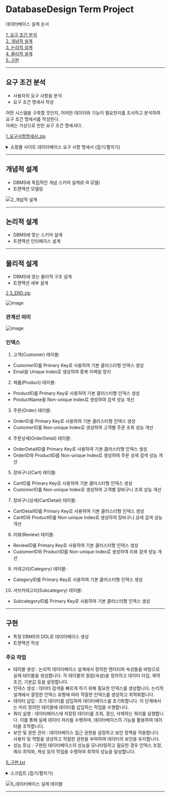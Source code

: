 # DatabaseDesign Term Project

데이터베이스 설계 순서

[1. 요구 조건 분석](#요구-조건-분석)
<br/>
[2. 개념적 설계](#개념적-설계)
<br/>
[3. 논리적 설계](#논리적-설계)
<br/>
[4. 물리적 설계](#물리적-설계)
<br/>
[5. 구현](#구현)

---

## 요구 조건 분석

- 사용자의 요구 사항을 분석
- 요구 조건 명세서 작성

어떤 시스템을 구축할 것인지, 어떠한 데이터와 기능이 필요한지를 조사하고 분석하여 요구 조건 명세서를 작성한다. <br/>
아래는 가상으로 만든 요구 조건 명세서다.

[1_요구사항명세서.zip](https://github.com/LeeJaeYong02/DatabaseDesign/files/12335037/1_.zip)
<details>
<summary>쇼핑몰 사이트 데이터베이스 요구 사항 명세서 (접기/펼치기)</summary>

목적

이 명세서는 쇼핑몰 사이트의 데이터베이스를 설계하고 구축하기 위한 요구 사항을 정의합니다. 데이터베이스는 제품, 주문, 고객 정보 등을 효율적으로 관리하고 웹 애플리케이션과 연동하여 원활한 쇼핑 경험을 제공해야 합니다.

기능적 요구 사항

1.  제품 관리
1.1. 제품 정보(제품명, 설명, 가격, 재고량 등)를 저장할 수 있어야 합니다.
1.2. 카테고리 및 서브카테고리를 정의하고 제품을 분류할 수 있어야 합니다.
1.3. 제품의 이미지 및 추가 정보를 첨부할 수 있어야 합니다.

2. 고객 관리
2.1. 고객 정보(이름, 이메일, 주소, 연락처 등)를 저장할 수 있어야 합니다.
2.2. 고객은 회원 가입을 통해 계정을 생성하고 로그인할 수 있어야 합니다.
2.3. 로그인한 고객은 주문 내역을 조회하고 프로필을 관리할 수 있어야 합니다.

3. 주문 처리
3.1. 고객은 제품을 선택하여 주문할 수 있어야 합니다.
3.2. 주문 내역(주문 번호, 주문 일자, 결제 상태 등)을 저장하고 조회할 수 있어야 합니다.
3.3. 주문한 제품의 재고량이 자동으로 감소되어야 합니다.
3.4. 주문 상태를 변경하여 주문 처리 과정을 추적할 수 있어야 합니다.

4. 장바구니
4.1. 로그인한 고객은 제품을 장바구니에 추가하고 관리할 수 있어야 합니다.
4.2. 장바구니에서 제품을 주문으로 이동하거나 삭제할 수 있어야 합니다.

5. 리뷰 및 평점
5.1. 고객은 제품에 대한 리뷰를 작성하고 평점을 부여할 수 있어야 합니다.
5.2. 리뷰와 평점은 해당 제품 페이지에 표시되어야 합니다.

비기능적 요구 사항

6. 보안
6.1. 고객의 개인정보와 결제 정보는 암호화되어 저장되어야 합니다.
6.2. 관리자와 고객 간에 적절한 접근 권한을 설정하여 데이터 보안을 유지해야 합니다.
7. 성능
7.1. 데이터베이스 쿼리는 효율적으로 처리되어야 하며, 제품 검색 및 주문 처리가 빠르게 이루어져야 합니다.
7.2. 서버의 부하를 최소화하기 위해 캐싱 메커니즘을 고려할 수 있습니다.

8. 확장성
8.1. 시스템은 향후 증가하는 데이터 양과 트래픽을 처리할 수 있도록 설계되어야 합니다.
8.2. 수평 확장을 위한 방법을 고려하여 데이터베이스 구조를 설계해야 합니다.

9. 가용성
9.1. 데이터베이스 서버의 가용성을 보장하기 위해 복구 메커니즘과 백업 전략을 마련해야 합니다.
</details>

---

## 개념적 설계

- DBMS에 독립적인 개념 스키마 설계(E-R 모델)
- 트랜잭션 모델링

![2_개념적 설계](https://github.com/LeeJaeYong02/DatabaseDesign/assets/66985977/3246ca57-617c-4911-80c9-000b7613fdd6)

---

## 논리적 설계

- DBMS에 맞는 스키마 설계
- 트랜잭션 인터페이스 설계


---

## 물리적 설계

- DBMS에 맞는 물리적 구조 설계
- 트랜잭션 세부 설계

[2,3_ERD.zip](https://github.com/LeeJaeYong02/DatabaseDesign/files/12335108/2.3_ERD.zip)

![image](https://github.com/LeeJaeYong02/DatabaseDesign/assets/66985977/dc50e421-1a75-4c79-a1f5-9ecd7137871f)

### 관계선 의미
![image](https://github.com/LeeJaeYong02/DatabaseDesign/assets/66985977/d7ae73d9-a941-4a41-ac76-55aa2d403041)

### 인덱스

1. 고객(Customer) 테이블:

- CustomerID를 Primary Key로 사용하여 기본 클러스터형 인덱스 생성
- Email을 Unique Index로 생성하여 중복 이메일 방지

2. 제품(Product) 테이블:

- ProductID를 Primary Key로 사용하여 기본 클러스터형 인덱스 생성
- ProductName을 Non-unique Index로 생성하여 검색 성능 개선

3. 주문(Order) 테이블:

- OrderID를 Primary Key로 사용하여 기본 클러스터형 인덱스 생성
- CustomerID를 Non-unique Index로 생성하여 고객별 주문 조회 성능 개선

4. 주문상세(OrderDetail) 테이블:

- OrderDetailID를 Primary Key로 사용하여 기본 클러스터형 인덱스 생성
- OrderID와 ProductID를 Non-unique Index로 생성하여 주문 상세 검색 성능 개선

5. 장바구니(Cart) 테이블:

- CartID를 Primary Key로 사용하여 기본 클러스터형 인덱스 생성
- CustomerID를 Non-unique Index로 생성하여 고객별 장바구니 조회 성능 개선

7. 장바구니상세(CartDetail) 테이블:

- CartDetailID를 Primary Key로 사용하여 기본 클러스터형 인덱스 생성
- CartID와 ProductID를 Non-unique Index로 생성하여 장바구니 상세 검색 성능 개선

8. 리뷰(Review) 테이블:

- ReviewID를 Primary Key로 사용하여 기본 클러스터형 인덱스 생성
- CustomerID와 ProductID를 Non-unique Index로 생성하여 리뷰 검색 성능 개선

9. 카테고리(Category) 테이블:

- CategoryID를 Primary Key로 사용하여 기본 클러스터형 인덱스 생성

10. 서브카테고리(Subcategory) 테이블:

- SubcategoryID를 Primary Key로 사용하여 기본 클러스터형 인덱스 생성

---

## 구현

- 특정 DBMS의 DDL로 데이터베이스 생성
- 트랜잭션 작성

### 주요 작업

- 테이블 생성 : 논리적 데이터베이스 설계에서 정의한 엔터티와 속성들을 바탕으로 실제 테이블을 생성합니다. 각 테이블의 컬럼(속성)을 정의하고 데이터 타입, 제약 조건, 기본값 등을 설정합니다.
- 인덱스 생성 : 데이터 검색을 빠르게 하기 위해 필요한 인덱스를 생성합니다. 논리적 설계에서 결정한 인덱스 유형에 따라 적절한 인덱스를 생성하고 최적화합니다.
- 데이터 삽입 : 초기 데이터를 삽입하여 데이터베이스를 초기화합니다. 이 단계에서는 미리 정의한 테이블에 데이터를 삽입하는 작업을 수행합니다.
- 쿼리 실행 : 데이터베이스에 저장된 데이터를 조회, 갱신, 삭제하는 쿼리를 실행합니다. 이를 통해 실제 데이터 처리를 수행하며, 데이터베이스의 기능을 활용하여 데이터를 조작합니다.
- 보안 및 권한 관리 : 데이터베이스 접근 권한을 설정하고 보안 정책을 적용합니다. 사용자 및 역할을 생성하고 적절한 권한을 부여하여 데이터의 보안을 유지합니다.
- 성능 튜닝 : 구현된 데이터베이스의 성능을 모니터링하고 필요한 경우 인덱스 조정, 쿼리 최적화, 캐싱 등의 작업을 수행하여 최적의 성능을 달성합니다.

[5_구현.txt](https://github.com/LeeJaeYong02/DatabaseDesign/files/12335066/4_.txt)
<details>
<summary>스크립트 (접기/펼치기)</summary>

-- 고객
CREATE TABLE "TB_CUSTOMER" (
	"CUSTOMER_ID"       VARCHAR(20)  NOT NULL, -- 고객ID
	"CUSTOMER_NAME"     VARCHAR(50)  NULL,     -- 이름
	"CUSTOMER_EMAIL"    VARCHAR(40)  NULL,     -- 이메일
	"CUSTOMER_ADDRESS"  VARCHAR(255) NULL,     -- 주소
	"CUSTOMER_CNTCT"    VARCHAR(13)  NULL,     -- 연락처
	"CUSTOMER_PASSWORD" VARCHAR(20)  NULL,     -- 비밀번호
	"CUSTOMER_JOINED"   DATE         NULL      -- 가입일
);

-- 고객
ALTER TABLE "TB_CUSTOMER"
	ADD
		CONSTRAINT "PK_TB_CUSTOMER" -- 고객 기본키
		PRIMARY KEY (
			"CUSTOMER_ID" -- 고객ID
		);

-- 제품
CREATE TABLE "TB_PRODUCT" (
	"PRODUCT_ID"          NUMERIC(37)   NOT NULL, -- 제품ID
	"PRODUCT_NAME"        VARCHAR(200)  NULL,     -- 제품명
	"PRODUCT_EXPLANATION" CLOB          NULL,     -- 설명
	"PRODUCT_PRICE"       NUMERIC(10)   NULL,     -- 가격
	"PRODUCT_INVNT"       NUMERIC(10)   NULL,     -- 재고량
	"PRODUCT_IMAGE_URL"   VARCHAR(1000) NULL,     -- 이미지 URL
	"CATEGORY_ID"         NUMERIC(37)   NULL      -- 카테고리ID
);

-- 제품
ALTER TABLE "TB_PRODUCT"
	ADD
		CONSTRAINT "PK_TB_PRODUCT" -- 제품 기본키
		PRIMARY KEY (
			"PRODUCT_ID" -- 제품ID
		);

-- 카테고리
CREATE TABLE "TB_CATEGORY" (
	"CATEGORY_ID"   NUMERIC(37) NOT NULL, -- 카테고리ID
	"CATEGORY_NAME" VARCHAR(50) NULL      -- CATEGORY_NAME
);

-- 카테고리
ALTER TABLE "TB_CATEGORY"
	ADD
		CONSTRAINT "PK_TB_CATEGORY" -- 카테고리 기본키
		PRIMARY KEY (
			"CATEGORY_ID" -- 카테고리ID
		);

-- 서브카테고리
CREATE TABLE "TB_SUBCATEGORY" (
	"SUBCATEGORY_ID"   NUMERIC(37) NOT NULL, -- 서브카테고리ID
	"SUBCATEGORY_NAME" VARCHAR(50) NULL,     -- 서브카테고리명
	"CATEGORY_ID"      NUMERIC(37) NOT NULL  -- 카테고리ID
);

-- 서브카테고리
ALTER TABLE "TB_SUBCATEGORY"
	ADD
		CONSTRAINT "PK_TB_SUBCATEGORY" -- 서브카테고리 기본키
		PRIMARY KEY (
			"SUBCATEGORY_ID", -- 서브카테고리ID
			"CATEGORY_ID"     -- 카테고리ID
		);

-- 주문
CREATE TABLE "TB_ORDER" (
	"ORDER_ID"               NUMERIC(37)  NOT NULL, -- 주문ID
	"CUSTOMER_ID"            VARCHAR(20)  NULL,     -- 고객ID
	"ORDER_DATE"             DATE         NULL,     -- 주문일자
	"ORDER_PAYMENT_STATUS"   NUMERIC(1)   NULL,     -- 결제상태
	"ORDER_SHIPPING_ADDRESS" VARCHAR(255) NULL,     -- 배송주소
	"ORDER_TOTAL_AMUNT"      NUMERIC(10)  NULL      -- 총금액
);

-- 주문
ALTER TABLE "TB_ORDER"
	ADD
		CONSTRAINT "PK_TB_ORDER" -- 주문 기본키
		PRIMARY KEY (
			"ORDER_ID" -- 주문ID
		);

-- 주문상세
CREATE TABLE "TB_ORDER_DETAIL" (
	"ORDER_DETAIL_ID"     NUMERIC(37) NOT NULL, -- 주문상세ID
	"ORDER_ID"            NUMERIC(37) NOT NULL, -- 주문ID
	"PRODUCT_ID"          NUMERIC(37) NOT NULL, -- 제품ID
	"ORDER_DETAIL_QNTTY"  NUMERIC(10) NULL,     -- 주문 수량
	"ORDER_DETAIL_AMOUNT" NUMERIC(10) NULL      -- 주문 금액
);

-- 주문상세
ALTER TABLE "TB_ORDER_DETAIL"
	ADD
		CONSTRAINT "PK_TB_ORDER_DETAIL" -- 주문상세 기본키
		PRIMARY KEY (
			"ORDER_DETAIL_ID", -- 주문상세ID
			"ORDER_ID",        -- 주문ID
			"PRODUCT_ID"       -- 제품ID
		);

-- 장바구니
CREATE TABLE "TB_CART" (
	"CART_ID"     NUMERIC(37) NOT NULL, -- 카트ID
	"CUSTOMER_ID" VARCHAR(20) NULL      -- 고객ID
);

-- 장바구니
ALTER TABLE "TB_CART"
	ADD
		CONSTRAINT "PK_TB_CART" -- 장바구니 기본키
		PRIMARY KEY (
			"CART_ID" -- 카트ID
		);

-- 주문상세
CREATE TABLE "TB_CART_DETAIL" (
	"CART_DETAIL_ID"       NUMERIC(37) NOT NULL, -- 장바구니상세ID
	"PRODUCT_ID"           NUMERIC(37) NOT NULL, -- 제품ID
	"CART_ID"              NUMERIC(37) NULL,     -- 카트ID
	"CART_DETAIL_QUANTITY" NUMERIC(10) NULL      -- 수량
);

-- 주문상세
ALTER TABLE "TB_CART_DETAIL"
	ADD
		CONSTRAINT "PK_TB_CART_DETAIL" -- 주문상세 기본키2
		PRIMARY KEY (
			"CART_DETAIL_ID", -- 장바구니상세ID
			"PRODUCT_ID"      -- 제품ID
		);

-- 리뷰
CREATE TABLE "TB_REVIEW" (
	"REVIEW_ID"      NUMERIC(37)   NOT NULL, -- REVIEW_ID
	"CUSTOMER_ID"    VARCHAR(20)   NOT NULL, -- 고객ID
	"PRODUCT_ID"     NUMERIC(37)   NOT NULL, -- 제품ID
	"REVIEW_CONTENT" VARCHAR(1000) NULL,     -- REVIEW_CONTENT
	"REVIEW_RATING"  NUMERIC(1,1)  NULL,     -- REVIEW_RATING
	"REVIEW_DATE"    DATE          NULL      -- REVIEW_DATE
);

-- 리뷰
ALTER TABLE "TB_REVIEW"
	ADD
		CONSTRAINT "PK_TB_REVIEW" -- 리뷰 기본키
		PRIMARY KEY (
			"REVIEW_ID",   -- REVIEW_ID
			"CUSTOMER_ID", -- 고객ID
			"PRODUCT_ID"   -- 제품ID
		);

-- 제품
ALTER TABLE "TB_PRODUCT"
	ADD
		CONSTRAINT "FK_TB_CATEGORY_TO_TB_PRODUCT" -- 카테고리 -> 제품
		FOREIGN KEY (
			"CATEGORY_ID" -- 카테고리ID
		)
		REFERENCES "TB_CATEGORY" ( -- 카테고리
			"CATEGORY_ID" -- 카테고리ID
		);

-- 서브카테고리
ALTER TABLE "TB_SUBCATEGORY"
	ADD
		CONSTRAINT "FK_TB_CG_TO_TB_SUBCG" -- 카테고리 -> 서브카테고리
		FOREIGN KEY (
			"CATEGORY_ID" -- 카테고리ID
		)
		REFERENCES "TB_CATEGORY" ( -- 카테고리
			"CATEGORY_ID" -- 카테고리ID
		);

-- 주문
ALTER TABLE "TB_ORDER"
	ADD
		CONSTRAINT "FK_TB_CUSTOMER_TO_TB_ORDER" -- 고객 -> 주문
		FOREIGN KEY (
			"CUSTOMER_ID" -- 고객ID
		)
		REFERENCES "TB_CUSTOMER" ( -- 고객
			"CUSTOMER_ID" -- 고객ID
		);

-- 주문상세
ALTER TABLE "TB_ORDER_DETAIL"
	ADD
		CONSTRAINT "FK_TB_PD_TO_TB_ORDER_DETAIL" -- 제품 -> 주문상세
		FOREIGN KEY (
			"PRODUCT_ID" -- 제품ID
		)
		REFERENCES "TB_PRODUCT" ( -- 제품
			"PRODUCT_ID" -- 제품ID
		);

-- 주문상세
ALTER TABLE "TB_ORDER_DETAIL"
	ADD
		CONSTRAINT "FK_TB_ORDER_TO_TB_ORDER_DETAIL" -- 주문 -> 주문상세
		FOREIGN KEY (
			"ORDER_ID" -- 주문ID
		)
		REFERENCES "TB_ORDER" ( -- 주문
			"ORDER_ID" -- 주문ID
		);

-- 장바구니
ALTER TABLE "TB_CART"
	ADD
		CONSTRAINT "FK_TB_CUSTOMER_TO_TB_CART" -- 고객 -> 장바구니
		FOREIGN KEY (
			"CUSTOMER_ID" -- 고객ID
		)
		REFERENCES "TB_CUSTOMER" ( -- 고객
			"CUSTOMER_ID" -- 고객ID
		);

-- 주문상세
ALTER TABLE "TB_CART_DETAIL"
	ADD
		CONSTRAINT "FK_TB_PD_TO_TB_CART_DETAIL" -- 제품 -> 주문상세2
		FOREIGN KEY (
			"PRODUCT_ID" -- 제품ID
		)
		REFERENCES "TB_PRODUCT" ( -- 제품
			"PRODUCT_ID" -- 제품ID
		);

-- 주문상세
ALTER TABLE "TB_CART_DETAIL"
	ADD
		CONSTRAINT "FK_TB_CART_TO_TB_CART_DETAIL" -- 장바구니 -> 주문상세
		FOREIGN KEY (
			"CART_ID" -- 카트ID
		)
		REFERENCES "TB_CART" ( -- 장바구니
			"CART_ID" -- 카트ID
		);

-- 리뷰
ALTER TABLE "TB_REVIEW"
	ADD
		CONSTRAINT "FK_TB_PRODUCT_TO_TB_REVIEW" -- 제품 -> 리뷰
		FOREIGN KEY (
			"PRODUCT_ID" -- 제품ID
		)
		REFERENCES "TB_PRODUCT" ( -- 제품
			"PRODUCT_ID" -- 제품ID
		);

-- 리뷰
ALTER TABLE "TB_REVIEW"
	ADD
		CONSTRAINT "FK_TB_CUSTOMER_TO_TB_REVIEW" -- 고객 -> 리뷰
		FOREIGN KEY (
			"CUSTOMER_ID" -- 고객ID
		)
		REFERENCES "TB_CUSTOMER" ( -- 고객
			"CUSTOMER_ID" -- 고객ID
		);

-- Create Indexes
CREATE INDEX idx_Product_ProductName ON TB_PRODUCT(PRODUCT_NAME);
CREATE INDEX idx_Order_CustomerID ON TB_ORDER(CUSTOMER_ID);
CREATE INDEX idx_OrderDetail_OrderID ON TB_ORDER_DETAIL(ORDER_ID);
CREATE INDEX idx_OrderDetail_ProductID ON TB_ORDER_DETAIL(PRODUCT_ID);
CREATE INDEX idx_Cart_CustomerID ON TB_CART(CUSTOMER_ID);
CREATE INDEX idx_CartDetail_CartID ON TB_CART_DETAIL(CART_ID);
CREATE INDEX idx_CartDetail_ProductID ON TB_CART_DETAIL(PRODUCT_ID);
CREATE INDEX idx_Review_CustomerID ON TB_REVIEW(CUSTOMER_ID);
CREATE INDEX idx_Review_ProductID ON TB_REVIEW(PRODUCT_ID);
CREATE INDEX idx_Subcategory_CategoryID ON TB_SUBCATEGORY(CATEGORY_ID);
</details>

![5_데이터베이스 실제 테이블](https://github.com/LeeJaeYong02/DatabaseDesign/assets/66985977/1f36c9d4-a8da-4868-9eca-42449303c9ae)

---
